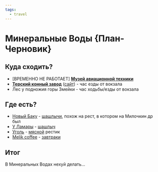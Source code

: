 ```yaml
---
tags:
  - travel
---
```


# Минеральные Воды {План-Черновик}

## Куда сходить?

- [ВРЕМЕННО НЕ РАБОТАЕТ] [**Музей авиационной техники**](https://yandex.ru/maps/-/CCUG6DeVTB)
- [**Терский конный завод**](https://yandex.ru/maps/-/CCUG6DuJoD) ([сайт](http://terskarabian.com/ru/)) - час езды от
  вокзала
- Лес у подножия горы Змейки - час ходьбы/езды от вокзала

## Где есть?

- [Новый Баку](https://yandex.ru/maps/-/CCUG68VzGB) - [шашлычи](https://yandex.ru/maps/-/CCUG68WrkA), похож на рест, в
  котором на Милочкин др был
- [У Ламары](https://yandex.ru/maps/-/CCUG68xfPA) - [шашлыч](https://yandex.ru/maps/-/CCUG68xa2A)
- [Уголь](https://yandex.ru/maps/-/CCUG68rRTC) - [мясной](https://yandex.ru/maps/-/CCUG68XWGB) рестик
- [Melik coffee](https://yandex.ru/maps/-/CCUG68vIoB) - [завтраки](https://yandex.ru/maps/-/CCUG68GA9B)

## Итог

В Минеральных Водах нехуй делать...